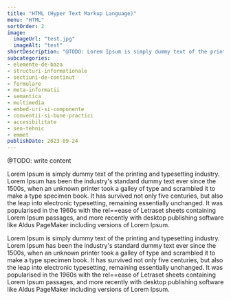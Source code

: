 ```yaml
---
title: "HTML (Hyper Text Markup Language)"
menu: "HTML"
sortOrder: 2
image:
  imageUrl: "test.jpg"
  imageAlt: "test"
shortDescription: "@TODO: Lorem Ipsum is simply dummy text of the printing and typesetting industry. Lorem Ipsum has been the industry's standard dummy text ever since the 1500s"
subcategories:
- elemente-de-baza
- structuri-informationale
- sectiuni-de-continut
- formulare
- meta-informatii
- semantica
- multimedia
- embed-uri-si-componente
- conventii-si-bune-practici
- accesibilitate
- seo-tehnic
- emmet
publishDate: 2023-09-24
---
```


@TODO: write content

Lorem Ipsum is simply dummy text of the printing and typesetting industry. Lorem Ipsum has been the industry's standard dummy text ever since the 1500s, when an unknown printer took a galley of type and scrambled it to make a type specimen book. It has survived not only five centuries, but also the leap into electronic typesetting, remaining essentially unchanged. It was popularised in the 1960s with the rel==ease of Letraset sheets containing Lorem Ipsum passages, and more recently with desktop publishing software like Aldus PageMaker including versions of Lorem Ipsum.

Lorem Ipsum is simply dummy text of the printing and typesetting industry. Lorem Ipsum has been the industry's standard dummy text ever since the 1500s, when an unknown printer took a galley of type and scrambled it to make a type specimen book. It has survived not only five centuries, but also the leap into electronic typesetting, remaining essentially unchanged. It was popularised in the 1960s with the rel==ease of Letraset sheets containing Lorem Ipsum passages, and more recently with desktop publishing software like Aldus PageMaker including versions of Lorem Ipsum.
